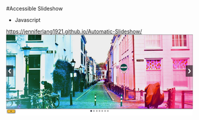 

#Accessible Slideshow

* Javascript

https://jenniferlang1921.github.io/Automatic-Slideshow/
![Image](/images/screenshot_slideshow.png)
```


